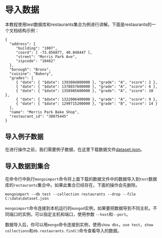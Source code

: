 <!--
author: yu.tian-tianpl
date: 2017-04-08
title: 导入数据
tags: 技术,语言,mongo
category: mongo
status: publish
summary: 来自网络的mongo教程

-->
# 导入数据 #

本教程使用test数据库和restaurants集合为例进行讲解。下面是restaurants的一个文档结构示例：

```
{
  "address": {
     "building": "1007",
     "coord": [ -73.856077, 40.848447 ],
     "street": "Morris Park Ave",
     "zipcode": "10462"
  },
  "borough": "Bronx",
  "cuisine": "Bakery",
  "grades": [
     { "date": { "$date": 1393804800000 }, "grade": "A", "score": 2 },
     { "date": { "$date": 1378857600000 }, "grade": "A", "score": 6 },
     { "date": { "$date": 1358985600000 }, "grade": "A", "score": 10 },
     { "date": { "$date": 1322006400000 }, "grade": "A", "score": 9 },
     { "date": { "$date": 1299715200000 }, "grade": "B", "score": 14 }
  ],
  "name": "Morris Park Bake Shop",
  "restaurant_id": "30075445"
}
```

## 导入例子数据 ##

在进行操作之前，我们需要例子数据，在这里下载数据文件[dataset.json](../../download/dataset.json)。

## 导入数据到集合 ##

在命令行中执行`mongoimport`命令将上面下载的数据文件中的数据导入到`test`数据库的`restaurants`集合中。如果此集合已经存在，下面的操作会先删除。

```
mongoimport --db test --collection restaurants --drop --file C:\data\dataset.json
```

`mongoimport`命令连接到本机运行的`mongod`实例，如果要把数据导到不同主机，不同端口的实例，可以指定主机和端口，使用参数 `--host`和`--port`。

数据导入后，你可以用`mongo`命令连接到实例，使用`show dbs`，`use test`，`show collections`和`db.restaurants.find()`命令查看导入的数据。